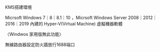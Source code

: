 KMS搭建環境

Micrsoft Windows 7｜8｜8.1｜10 ，Micrsoft Windows Server 2008｜2012｜2016｜2019 內建的 Hyper-V(Virtual Machine) 虛擬機器軟體

〈Windwos 家用版無此功能〉
   
無線路由器設定防火牆放行1688端口


